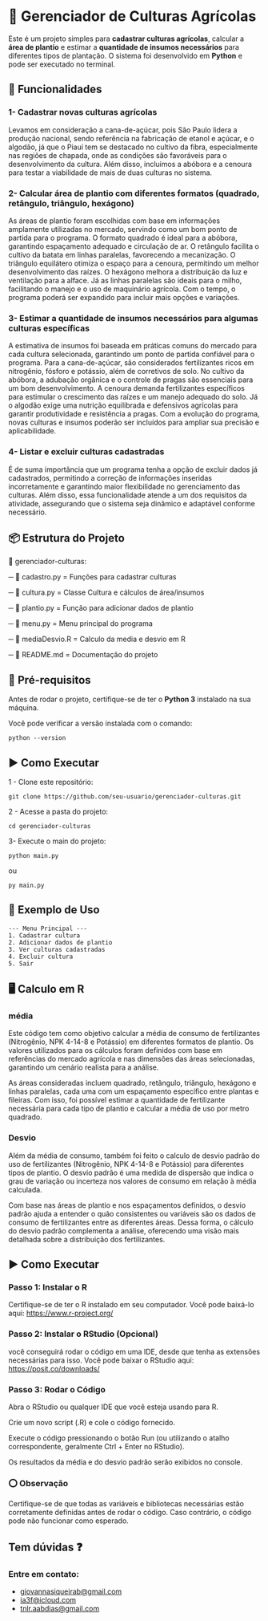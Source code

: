 # 🌱 Gerenciador de Culturas Agrícolas

Este é um projeto simples para **cadastrar culturas agrícolas**, calcular a **área de plantio** e estimar a **quantidade de insumos necessários** para diferentes tipos de plantação. O sistema foi desenvolvido em **Python** e pode ser executado no terminal.

## 🙋 Funcionalidades

### 1- Cadastrar novas culturas agrícolas
Levamos em consideração a cana-de-açúcar, pois São Paulo lidera a produção nacional, sendo referência na fabricação de etanol e açúcar, e o algodão, já que o Piauí tem se destacado no cultivo da fibra, especialmente nas regiões de chapada, onde as condições são favoráveis para o desenvolvimento da cultura. Além disso, incluímos a abóbora e a cenoura para testar a viabilidade de mais de duas culturas no sistema.
### 2- Calcular área de plantio com diferentes formatos (quadrado, retângulo, triângulo, hexágono)
As áreas de plantio foram escolhidas com base em informações amplamente utilizadas no mercado, servindo como um bom ponto de partida para o programa. O formato quadrado é ideal para a abóbora, garantindo espaçamento adequado e circulação de ar. O retângulo facilita o cultivo da batata em linhas paralelas, favorecendo a mecanização. O triângulo equilátero otimiza o espaço para a cenoura, permitindo um melhor desenvolvimento das raízes. O hexágono melhora a distribuição da luz e ventilação para a alface. Já as linhas paralelas são ideais para o milho, facilitando o manejo e o uso de maquinário agrícola. Com o tempo, o programa poderá ser expandido para incluir mais opções e variações.


### 3- Estimar a quantidade de insumos necessários para algumas culturas específicas  
A estimativa de insumos foi baseada em práticas comuns do mercado para cada cultura selecionada, garantindo um ponto de partida confiável para o programa. Para a cana-de-açúcar, são considerados fertilizantes ricos em nitrogênio, fósforo e potássio, além de corretivos de solo. No cultivo da abóbora, a adubação orgânica e o controle de pragas são essenciais para um bom desenvolvimento. A cenoura demanda fertilizantes específicos para estimular o crescimento das raízes e um manejo adequado do solo. Já o algodão exige uma nutrição equilibrada e defensivos agrícolas para garantir produtividade e resistência a pragas. Com a evolução do programa, novas culturas e insumos poderão ser incluídos para ampliar sua precisão e aplicabilidade.
### 4- Listar e excluir culturas cadastradas  
É de suma importância que um programa tenha a opção de excluir dados já cadastrados, permitindo a correção de informações inseridas incorretamente e garantindo maior flexibilidade no gerenciamento das culturas. Além disso, essa funcionalidade atende a um dos requisitos da atividade, assegurando que o sistema seja dinâmico e adaptável conforme necessário.


## 📦 Estrutura do Projeto
📂 gerenciador-culturas:  

─ 📄 cadastro.py = Funções para cadastrar culturas  

─ 📄 cultura.py = Classe Cultura e cálculos de área/insumos  

─ 📄 plantio.py = Função para adicionar dados de plantio  

─ 📄 menu.py = Menu principal do programa  

─ 📄 mediaDesvio.R = Calculo da media e desvio em R  

─ 📄 README.md = Documentação do projeto 



## 📌 Pré-requisitos

Antes de rodar o projeto, certifique-se de ter o **Python 3** instalado na sua máquina.  

Você pode verificar a versão instalada com o comando:
```  
python --version
````
## ▶️ Como Executar
1 - Clone este repositório:


```
git clone https://github.com/seu-usuario/gerenciador-culturas.git
```
2 - Acesse a pasta do projeto:
```
cd gerenciador-culturas
```

3- Execute o main do projeto:
```
python main.py
```
ou
```
py main.py
```

## 📌 Exemplo de Uso

```
--- Menu Principal ---
1. Cadastrar cultura
2. Adicionar dados de plantio
3. Ver culturas cadastradas
4. Excluir cultura
5. Sair
```
## 🖥️ Calculo em R 
### média
 Este código tem como objetivo calcular a média de consumo de fertilizantes (Nitrogênio, NPK 4-14-8 e Potássio) em diferentes formatos de plantio. Os valores utilizados para os cálculos foram definidos com base em referências do mercado agrícola e nas dimensões das áreas selecionadas, garantindo um cenário realista para a análise.

As áreas consideradas incluem quadrado, retângulo, triângulo, hexágono e linhas paralelas, cada uma com um espaçamento específico entre plantas e fileiras. Com isso, foi possível estimar a quantidade de fertilizante necessária para cada tipo de plantio e calcular a média de uso por metro quadrado.

### Desvio

Além da média de consumo, também foi feito o calculo de desvio padrão do uso de fertilizantes (Nitrogênio, NPK 4-14-8 e Potássio) para diferentes tipos de plantio. O desvio padrão é uma medida de dispersão que indica o grau de variação ou incerteza nos valores de consumo em relação à média calculada.

Com base nas áreas de plantio e nos espaçamentos definidos, o desvio padrão ajuda a entender o quão consistentes ou variáveis são os dados de consumo de fertilizantes entre as diferentes áreas. Dessa forma, o cálculo do desvio padrão complementa a análise, oferecendo uma visão mais detalhada sobre a distribuição dos fertilizantes.

## ▶️ Como Executar
### Passo 1: Instalar o R
Certifique-se de ter o R instalado em seu computador. Você pode baixá-lo aqui: https://www.r-project.org/

### Passo 2: Instalar o RStudio (Opcional)  
você conseguirá rodar o código em uma IDE, desde que tenha as extensões necessárias para isso. Você pode baixar o RStudio aqui: https://posit.co/downloads/

### Passo 3: Rodar o Código
Abra o RStudio ou qualquer IDE que você esteja usando para R.

Crie um novo script (.R) e cole o código fornecido.

Execute o código pressionando o botão Run (ou utilizando o atalho correspondente, geralmente Ctrl + Enter no RStudio).

Os resultados da média e do desvio padrão serão exibidos no console.

### ⭕ Observação
Certifique-se de que todas as variáveis e bibliotecas necessárias estão corretamente definidas antes de rodar o código. Caso contrário, o código pode não funcionar como esperado.


##  Tem dúvidas ❓ 
### Entre em contato:
- giovannasiqueirab@gmail.com
- ia3f@icloud.com  
- tnlr.aabdias@gmail.com


